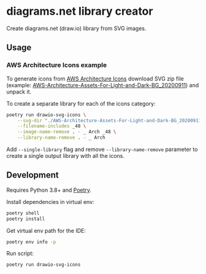 # diagrams.net library creator

Create diagrams.net (draw.io) library from SVG images.

## Usage

### AWS Architecture Icons example

To generate icons from [AWS Architecture Icons](https://aws.amazon.com/architecture/icons/)
download SVG zip file
(example: [AWS-Architecture-Assets-For-Light-and-Dark-BG_20200911](https://d1.awsstatic.com/webteam/architecture-icons/Q32020/AWS-Architecture-Assets-For-Light-and-Dark-BG_20200911.478ff05b80f909792f7853b1a28de8e28eac67f4.zip))
and unpack it.

To create a separate library for each of the icons category:

```bash
poetry run drawio-svg-icons \
    --svg-dir "./AWS-Architecture-Assets-For-Light-and-Dark-BG_20200911/AWS-Architecture-Service-Icons_20200911" \
    --filename-includes _48 \
    --image-name-remove . - _ Arch _48 \
    --library-name-remove . - _ Arch
```

Add `--single-library` flag and remove `--library-name-remove` parameter
to create a single output library with all the icons.

## Development

Requires Python 3.8+ and [Poetry](https://python-poetry.org/).

Install dependencies in virtual env:

```bash
poetry shell
poetry install
```

Get virtual env path for the IDE:

```bash
poetry env info -p
```

Run script:

```bash
poetry run drawio-svg-icons
```

